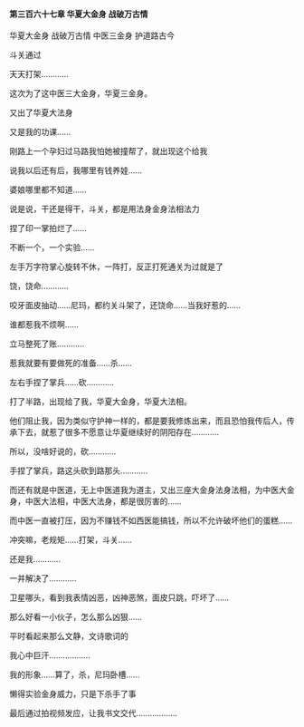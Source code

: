 #### 第三百六十七章 华夏大金身 战破万古情

华夏大金身
战破万古情
中医三金身
护道路古今

斗关通过

天天打架…………

这次为了这中医三大金身，华夏三金身。

又出了华夏大法身

又是我的功课……

刚路上一个孕妇过马路我怕她被撞帮了，就出现这个给我

说我以后还有后，我哪里有钱养娃……

婆娘哪里都不知道……


说是说，干还是得干，斗关，都是用法身金身法相法力

捏了印一掌拍烂了……

不断一个，一个实验……

左手万字符掌心旋转不休，一阵打，反正打死通关为过就是了

饶，饶命…………

咬牙面皮抽动……尼玛，都约关斗架了，还饶命……当我好惹的……

谁都惹我不烦啊……

立马整死了账…………

惹我就要有要做死的准备……杀……

左右手捏了掌兵……砍…………

打了半路，出现给了我，华夏大金身，华夏大法相。

他们阻止我，因为类似守护神一样的，都是要我修炼出来，而且恐怕我传后人，传承下去，就惹了很多不愿意让华夏继续好的阴阳存在…………

所以，没啥好说的，砍…………

手捏了掌兵，路这头砍到路那头…………

而还有就是中医道，无上中医道我为道主，又出三座大金身法身法相，为中医大金身，中医大法相，中医大法身，都是很厉害的……

而中医一直被打压，因为不赚钱不如西医能搞钱，所以不允许破坏他们的蛋糕……

冲突嘛，老规矩……打架，斗关……

还是我…………

一并解决了…………

卫星哪头，看到我表情凶恶，凶神恶煞，面皮只跳，吓坏了……

那么好看一小伙子，怎么那么凶狠……

平时看起来那么文静，文诗歌词的

我心中巨汗………………


我的形象……算了，杀，尼玛卧槽……

懒得实验金身威力，只是下杀手了事

最后通过拍视频发应，让我书文交代………………

